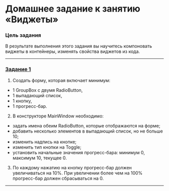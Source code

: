 # Домашнее задание к занятию «Виджеты»

### Цель задания

В результате выполнения этого задания вы научитесь компоновать виджеты в контейнеры, изменять свойства виджетов из кода.

------

### [Задание 1](/HW04/)

1. Создать форму, которая включает минимум:
* 1 GroupBox с двумя RadioButton,
* 1 выпадающий список,
* 1 кнопку,
* 1 прогресс-бар.
2. В конструкторе MainWindow необходимо:
* задать имена обеим RadioButton, которые отображаются на форме;
* добавить несколько элементов в выпадающий список, но не больше 10;
* изменить надпись на кнопке;
* изменить тип кнопки на Toggle;
* установить начальные значения прогресс-бара: минимум 0, максимум 10, текущее 0. 
3. По каждому нажатию на кнопку прогресс-бар должен увеличиваться на 10%. При увеличении более чем на 100% прогресс-бар должен сбрасываться на 0.

------
